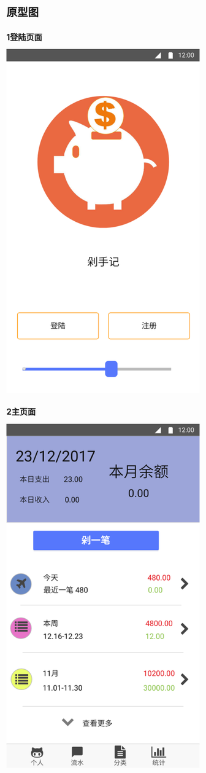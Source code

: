 # 原型图
## 1登陆页面
![1登陆页面](https://github.com/Hello-emmm/MoneyShow/blob/master/yuanxingtu/1_登陆.png?raw=true)
## 2主页面
![2主页面](https://github.com/Hello-emmm/MoneyShow/blob/master/yuanxingtu/2_%E4%B8%BB%E7%95%8C%E9%9D%A2.png?raw=true)
